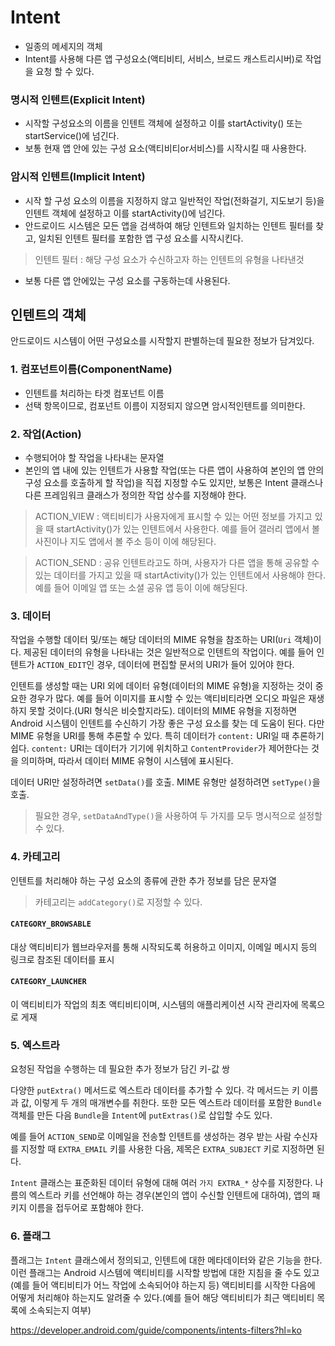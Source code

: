 # Intent
* 일종의 메세지의 객체
* Intent를 사용해 다른 앱 구성요소(액티비티, 서비스, 브로드 캐스트리시버)로 작업을 요청 할 수 있다.

### 명시적 인텐트(Explicit Intent)
* 시작할 구성요소의 이름을 인텐트 객체에 설정하고 이를 startActivity() 또는 startService()에 넘긴다.
* 보통 현재 앱 안에 있는 구성 요소(액티비티or서비스)를 시작시킬 때 사용한다.

### 암시적 인텐트(Implicit Intent)
* 시작 할 구성 요소의 이름을 지정하지 않고 일반적인 작업(전화걸기, 지도보기 등)을 인텐트 객체에 설정하고 이를 startActivity()에 넘긴다.
* 안드로이드 시스템은 모든 앱을 검색하여 해당 인텐트와 일치하는 인텐트 필터를 찾고, 일치된 인텐트 필터를 포함한 앱 구성 요소를 시작시킨다.
> 인텐트 필터 : 해당 구성 요소가 수신하고자 하는 인텐트의 유형을 나타낸것
* 보통 다른 앱 안에있는 구성 요소를 구동하는데 사용된다.

## 인텐트의 객체
안드로이드 시스템이 어떤 구성요소를 시작할지 판별하는데 필요한 정보가 담겨있다.
### 1. 컴포넌트이름(ComponentName)
* 인텐트를 처리하는 타겟 컴포넌트 이름
* 선택 항목이므로, 컴포넌트 이름이 지정되지 않으면 암시적인텐트를 의미한다.

### 2. 작업(Action)
* 수행되어야 할 작업을 나타내는 문자열
* 본인의 앱 내에 있는 인텐트가 사용할 작업(또는 다른 앱이 사용하여 본인의 앱 안의 구성 요소를 호출하게 할 작업)을 직접 지정할 수도 있지만, 보통은 Intent 클래스나 다른 프레임워크 클래스가 정의한 작업 상수를 지정해야 한다.
> ACTION_VIEW : 액티비티가 사용자에게 표시할 수 있는 어떤 정보를 가지고 있을 때 startActivity()가 있는 인텐트에서 사용한다. 예를 들어 갤러리 앱에서 볼 사진이나 지도 앱에서 볼 주소 등이 이에 해당된다.

>ACTION_SEND : 공유 인텐트라고도 하며, 사용자가 다른 앱을 통해 공유할 수 있는 데이터를 가지고 있을 때 startActivity()가 있는 인텐트에서 사용해야 한다. 예를 들어 이메일 앱 또는 소셜 공유 앱 등이 이에 해당된다.

### 3. 데이터
작업을 수행할 데이터 및/또는 해당 데이터의 MIME 유형을 참조하는 URI(`Uri` 객체)이다. 제공된 데이터의 유형을 나타내는 것은 일반적으로 인텐트의 작업이다. 예를 들어 인텐트가 `ACTION_EDIT`인 경우, 데이터에 편집할 문서의 URI가 들어 있어야 한다.

인텐트를 생성할 때는 URI 외에 데이터 유형(데이터의 MIME 유형)을 지정하는 것이 중요한 경우가 많다. 예를 들어 이미지를 표시할 수 있는 액티비티라면 오디오 파일은 재생하지 못할 것이다.(URI 형식은 비슷할지라도). 데이터의 MIME 유형을 지정하면 Android 시스템이 인텐트를 수신하기 가장 좋은 구성 요소를 찾는 데 도움이 된다. 다만 MIME 유형을 URI를 통해 추론할 수 있다. 특히 데이터가 `content:` URI일 때 추론하기 쉽다. `content:` URI는 데이터가 기기에 위치하고 `ContentProvider`가 제어한다는 것을 의미하며, 따라서 데이터 MIME 유형이 시스템에 표시된다.

데이터 URI만 설정하려면 `setData()`를 호출. MIME 유형만 설정하려면 `setType()`을 호출.
>필요한 경우, `setDataAndType()`을 사용하여 두 가지를 모두 명시적으로 설정할 수 있다.

### 4. 카테고리
인텐트를 처리해야 하는 구성 요소의 종류에 관한 추가 정보를 담은 문자열
> 카테고리는 `addCategory()`로 지정할 수 있다.

#### `CATEGORY_BROWSABLE`
대상 액티비티가 웹브라우저를 통해 시작되도록 허용하고 이미지, 이메일 메시지 등의 링크로 참조된 데이터를 표시

#### `CATEGORY_LAUNCHER`
이 액티비티가 작업의 최초 액티비티이며, 시스템의 애플리케이션 시작 관리자에 목록으로 게재

### 5. 엑스트라
요청된 작업을 수행하는 데 필요한 추가 정보가 담긴 키-값 쌍

다양한 `putExtra()` 메서드로 엑스트라 데이터를 추가할 수 있다. 각 메서드는 키 이름과 값, 이렇게 두 개의 매개변수를 취한다. 또한 모든 엑스트라 데이터를 포함한 `Bundle` 객체를 만든 다음 `Bundle`을 `Intent`에 `putExtras()`로 삽입할 수도 있다.

예를 들어 `ACTION_SEND`로 이메일을 전송할 인텐트를 생성하는 경우 받는 사람 수신자를 지정할 때 `EXTRA_EMAIL` 키를 사용한 다음, 제목은 `EXTRA_SUBJECT` 키로 지정하면 된다.

`Intent` 클래스는 표준화된 데이터 유형에 대해 여러 `가지 EXTRA_*` 상수를 지정한다. 나름의 엑스트라 키를 선언해야 하는 경우(본인의 앱이 수신할 인텐트에 대하여), 앱의 패키지 이름을 접두어로 포함해야 한다.

### 6. 플래그
플래그는 `Intent` 클래스에서 정의되고, 인텐트에 대한 메타데이터와 같은 기능을 한다. 이런 플래그는 Android 시스템에 액티비티를 시작할 방법에 대한 지침을 줄 수도 있고(예를 들어 액티비티가 어느 작업에 소속되어야 하는지 등) 액티비티를 시작한 다음에 어떻게 처리해야 하는지도 알려줄 수 있다.(예를 들어 해당 액티비티가 최근 액티비티 목록에 소속되는지 여부)

https://developer.android.com/guide/components/intents-filters?hl=ko
